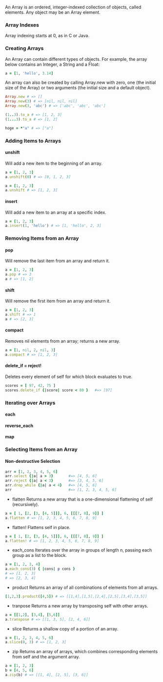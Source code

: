 An Array is an ordered, integer-indexed collection of objects, called elements. Any object may be an Array element.

### Array Indexes
Array indexing starts at 0, as in C or Java.

### Creating Arrays

An Array can contain different types of objects. For example, the array below contains an Integer, a String and a Float:
```ruby
a = [1, 'hello', 3.14]
``` 
An array can also be created by calling Array.new with zero, one (the initial size of the Array) or two arguments (the initial size and a default object).
```ruby
Array.new # => []
Array.new(3) # => [nil, nil, nil]
Array.new(3, 'abc') # => ['abc', 'abc', 'abc']

(1..3).to_a # => [1, 2, 3]
(1...3).to_a # => [1, 2]

hoge = *"a" # => ["a"]
```

### Adding Items to Arrays

#### unshift 
Will add a new item to the beginning of an array.
```ruby
a = [1, 2, 3]
a.unshift(0) # => [0, 1, 2, 3]

a = [1, 2, 3]
a.unshift # => [1, 2, 3]
```

#### insert
Will add a new item to an array at a specific index.
```ruby
a = [1, 2, 3]
a.insert(1, 'hello') # => [1, 'hello', 2, 3]
```

### Removing Items from an Array
#### pop
Will remove the last item from an array and return it.
```ruby
a = [1, 2, 3]
a.pop # => 3
a # => [1, 2]
```

#### shift
Will remove the first item from an array and return it.
```ruby
a = [1, 2, 3]
a.shift # => 1
a # => [2, 3]
```

#### compact
Removes nil elements from an array; returns a new array.
```ruby
a = [1, nil, 2, nil, 3]
a.compact # => [1, 2, 3]
```

#### delete_if = reject!
Deletes every element of self for which block evaluates to true.
```ruby
scores = [ 97, 42, 75 ]
scores.delete_if {|score| score < 80 }   #=> [97]
```

### Iterating over Arrays
#### each
#### reverse_each
#### map

### Selecting Items from an Array
#### Non-destructive Selection
```ruby
arr = [1, 2, 3, 4, 5, 6]
arr.select {|a| a > 3}       #=> [4, 5, 6]
arr.reject {|a| a < 3}       #=> [3, 4, 5, 6]
arr.drop_while {|a| a < 4}   #=> [4, 5, 6]
arr                          #=> [1, 2, 3, 4, 5, 6]
```

- flatten
Returns a new array that is a one-dimensional flattening of self (recursively).
```ruby
a = [ 1, [2, [3, [4, 5]]], 6, [[[7, 8], 9]] ]
a.flatten # => [1, 2, 3, 4, 5, 6, 7, 8, 9]
```

- flatten!
Flattens self in place.
```ruby
a = [ 1, [2, [3, [4, 5]]], 6, [[[7, 8], 9]] ]
a.flatten! # => [1, 2, 3, 4, 5, 6, 7, 8, 9]
```

- each_cons
Iterates over the array in groups of length n, passing each group as a list to the block.
```ruby
a = [1, 2, 3, 4]
a.each_cons(3) { |cons| p cons }
# => [1, 2, 3]
# => [2, 3, 4]
```

- product
Returns an array of all combinations of elements from all arrays.
```ruby
[1,2,3].product([4,5]) # => [[1,4],[1,5],[2,4],[2,5],[3,4],[3,5]]
```

- tranpose
Returns a new array by transposing self with other arrays.
```ruby
a = [[1,2], [3,4], [5,6]]
a.transpose # => [[1, 3, 5], [2, 4, 6]]
```

- slice
Returns a shallow copy of a portion of an array.
```ruby
a = [1, 2, 3, 4, 5, 6]
a.slice(0, 3) # => [1, 2, 3]
```

- zip
Returns an array of arrays, which combines corresponding elements from self and the argument array.
```ruby
a = [1, 2, 3]
b = [4, 5, 6]
a.zip(b) # => [[1, 4], [2, 5], [3, 6]]
```

